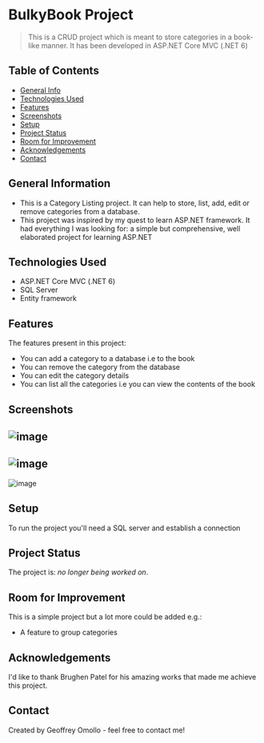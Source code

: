 # BulkyBook Project
> This is a CRUD project which is meant to store categories in a book-like manner. It has been developed in ASP.NET Core MVC (.NET 6)

## Table of Contents
* [General Info](#general-information)
* [Technologies Used](#technologies-used)
* [Features](#features)
* [Screenshots](#screenshots)
* [Setup](#setup)
* [Project Status](#project-status)
* [Room for Improvement](#room-for-improvement)
* [Acknowledgements](#acknowledgements)
* [Contact](#contact)
<!-- * [License](#license) -->

## General Information
- This is a Category Listing project. It can help to store, list, add, edit or remove categories from a database.
- This project was inspired by my quest to learn ASP.NET framework. It had everything I was looking for: a simple but comprehensive, well elaborated project for learning ASP.NET

## Technologies Used
- ASP.NET Core MVC (.NET 6)
- SQL Server
- Entity framework

## Features
The features present in this project:
- You can add a category to a database i.e to the book
- You can remove the category from the database
- You can edit the category details
- You can list all the categories i.e you can view the contents of the book

## Screenshots

![image](https://user-images.githubusercontent.com/120243097/207308166-26fbfec7-cb4a-45ab-b731-9f8b8b5dc433.png)
-----
![image](https://user-images.githubusercontent.com/120243097/207308318-a36f77e9-450a-4554-89af-4a2b731bbaec.png)
-----
![image](https://user-images.githubusercontent.com/120243097/207308452-349f2c7a-e9bd-4ca6-b155-df47356d3ee5.png)


## Setup

To run the project you'll need a SQL server and establish a connection

## Project Status
The project is: _no longer being worked on_.

## Room for Improvement
This is a simple project but a lot more could be added e.g.:
- A feature to group categories

## Acknowledgements
I'd like to thank Brughen Patel for his amazing works that made me achieve this project.

## Contact
Created by Geoffrey Omollo - feel free to contact me!

<!-- Optional -->
<!-- ## License -->
<!-- This project is open source and available under the [... License](). -->

<!-- You don't have to include all sections - just the one's relevant to your project -->
